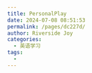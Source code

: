 ```yaml
---
title: PersonalPlay
date: 2024-07-08 08:51:53
permalink: /pages/dc227d/
author: Riverside Joy
categories:
  - 英语学习
tags:
  - 
---
```

